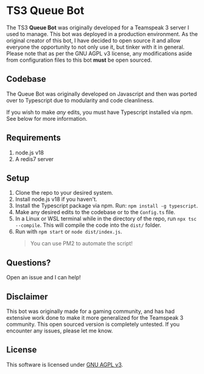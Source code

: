 # TS3 Queue Bot

The TS3 **Queue Bot** was originally developed for a Teamspeak 3 server I used to manage. This bot was deployed in a production environment. As the original creator of this bot, I have decided to open source it and allow everyone the opportunity to not only use it, but tinker with it in general. Please note that as per the GNU AGPL v3 license, any modifications aside from configuration files to this bot **must** be open sourced.

## Codebase

The Queue Bot was originally developed on Javascript and then was ported over to Typescript due to modularity and code cleanliness.

If you wish to make *any* edits, you must have Typescript installed via npm. See below for more information.

## Requirements
1. node.js v18
2. A redis7 server

## Setup

1. Clone the repo to your desired system.
2. Install node.js v18 if you haven't.
3. Install the Typescript package via npm. Run: ``npm install -g typescript``.
4. Make any desired edits to the codebase or to the ``Config.ts`` file.
5. In a Linux or WSL terminal while in the directory of the repo, run ``npx tsc --compile``. This will compile the code into the ``dist/`` folder.
6. Run with ``npm start`` or ``node dist/index.js``.
	> You can use PM2 to automate the script!

## Questions?
Open an issue and I can help!

## Disclaimer
This bot was originally made for a gaming community, and has had extensive work done to make it more generalized for the Teamspeak 3 community. This open sourced version is completely untested. If you encounter any issues, please let me know.

## License

This software is licensed under [GNU AGPL v3](https://choosealicense.com/licenses/agpl-3.0/).